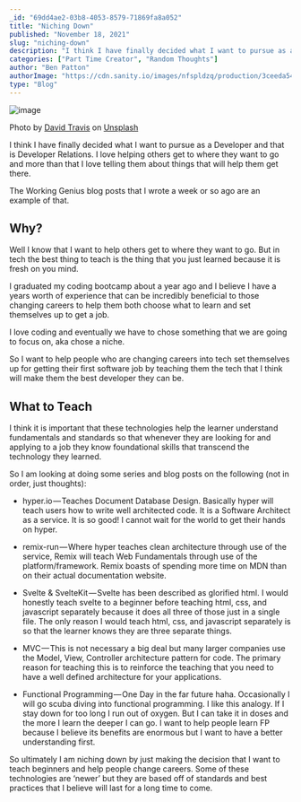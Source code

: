 ```yaml
---
_id: "69dd4ae2-03b8-4053-8579-71869fa8a052"
title: "Niching Down"
published: "November 18, 2021"
slug: "niching-down"
description: "I think I have finally decided what I want to pursue as a Developer"
categories: ["Part Time Creator", "Random Thoughts"]
author: "Ben Patton"
authorImage: "https://cdn.sanity.io/images/nfspldzq/production/3ceeda54221c7c0614ecc51f955c7be39a1da34e-512x512.jpg"
type: "Blog"
---
```


![image](https://cdn.sanity.io/images/nfspldzq/production/850d7ccdf27ed05814c5dc1ccf678ca76b7d7a0c-1600x840.png?w=800)

Photo by [David Travis](https://unsplash.com/@dtravisphd?utm_source=medium&utm_medium=referral) on [Unsplash](https://unsplash.com?utm_source=medium&utm_medium=referral)

I think I have finally decided what I want to pursue as a Developer and that is Developer Relations. I love helping others get to where they want to go and more than that I love telling them about things that will help them get there.

The Working Genius blog posts that I wrote a week or so ago are an example of that.

## Why?

Well I know that I want to help others get to where they want to go. But in tech the best thing to teach is the thing that you just learned because it is fresh on you mind.

I graduated my coding bootcamp about a year ago and I believe I have a years worth of experience that can be incredibly beneficial to those changing careers to help them both choose what to learn and set themselves up to get a job.

I love coding and eventually we have to chose something that we are going to focus on, aka chose a niche.

So I want to help people who are changing careers into tech set themselves up for getting their first software job by teaching them the tech that I think will make them the best developer they can be.

## What to Teach

I think it is important that these technologies help the learner understand fundamentals and standards so that whenever they are looking for and applying to a job they know foundational skills that transcend the technology they learned.

So I am looking at doing some series and blog posts on the following (not in order, just thoughts):

- hyper.io — Teaches Document Database Design. Basically hyper will teach users how to write well architected code. It is a Software Architect as a service. It is so good! I cannot wait for the world to get their hands on hyper.

- remix-run — Where hyper teaches clean architecture through use of the service, Remix will teach Web Fundamentals through use of the platform/framework. Remix boasts of spending more time on MDN than on their actual documentation website.

- Svelte & SvelteKit — Svelte has been described as glorified html. I would honestly teach svelte to a beginner before teaching html, css, and javascript separately because it does all three of those just in a single file. The only reason I would teach html, css, and javascript separately is so that the learner knows they are three separate things.

- MVC — This is not necessary a big deal but many larger companies use the Model, View, Controller architecture pattern for code. The primary reason for teaching this is to reinforce the teaching that you need to have a well defined architecture for your applications.

- Functional Programming — One Day in the far future haha. Occasionally I will go scuba diving into functional programming. I like this analogy. If I stay down for too long I run out of oxygen. But I can take it in doses and the more I learn the deeper I can go. I want to help people learn FP because I believe its benefits are enormous but I want to have a better understanding first.

So ultimately I am niching down by just making the decision that I want to teach beginners and help people change careers. Some of these technologies are ‘newer’ but they are based off of standards and best practices that I believe will last for a long time to come.
